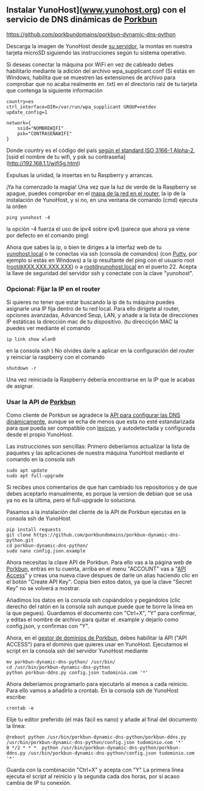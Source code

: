 ## Instalar YunoHost](www.yunohost.org) con el servicio de DNS dinámicas de [Porkbun](www.porkbun.com)
https://github.com/porkbundomains/porkbun-dynamic-dns-python

Descarga la imagen de YunoHost desde [su servidor](https://yunohost.org/ru/install/hardware), la montas en nuestra tarjeta microSD siguiendo las instrucciones según tu sistema operativo. 

Si deseas conectar la máquina por WiFi en vez de cableado debes habilitarlo mediante la adición del archivo wpa_supplicant.conf (Si estás en Windows, habilita que se muestren las extensiones de archivo para comprobar que no acaba realmente en .txt) en el directorio raiz de tu tarjeta que contenga la siguiente información


```
country=es
ctrl_interface=DIR=/var/run/wpa_supplicant GROUP=netdev
update_config=1

network={
    ssid="NOMBREWIFI"
    psk="CONTRASEÑAWIFI"
}
```

Donde country es el código del país [según el standard ISO 3166-1 Alpha-2](https://www.iso.org/obp/ui/#search), [ssid el nombre de tu wifi, y psk su contraseña] (http://192.168.1.1/wifi5g.html)

Expulsas la unidad, la insertas en tu Raspberry y arrancas.

¡Ya ha comenzado la magia!
Una vez que la luz de verde de la Raspberry se apague, puedes comprobar en el [mapa de la red en el router](http://192.168.1.1/networkmap.html), la ip de la instalación de YunoHost, y si no, en una ventana de comando (cmd) ejecuta la orden
```
ping yunohost -4
```
la opción -4 fuerza el uso de ipv4 sobre ipv6 (parece que ahora ya viene por defecto en el comando ping)

Ahora que sabes la ip, o bien te diriges a la interfaz web de tu [yunohost.local](https://yunohost.local) o te conectas via ssh (consola de comandos) (con [Putty](www.putty.org), por ejemplo si estás en Windows) a la ip resultante del ping con el usuario root (root@XXX.XXX.XXX.XXX) o a root@yunohost.local en el puerto 22. Acepta la llave de seguridad del servidor ssh y conectate con la clave "yunohost".

### Opcional: Fijar la IP en el router
Si quieres no tener que estar buscando la ip de tu máquina puedes asignarle una IP fija dentro de tu red local. Para ello dirígete al router, opciones avanzadas, Advanced Seup, LAN, y añade a la lista de direcciones IP estáticas la dirección mac de tu dispositivo. (tu direcciçón MAC la puedes ver mediante el comando
```
ip link show wlan0
```
en la consola ssh
) No olvides darle a aplicar en la configuración del router y reiniciar la raspberry con el comando 
```
shutdown -r
```
Una vez reiniciada la Raspberry debería encontrarse en la IP que le acabas de asignar.


### Usar la API de [Porkbun](www.porkbun.com)
Como cliente de Porkbun se agradece la [API para configurar las DNS dinámicamente](https://github.com/porkbundomains/porkbun-dynamic-dns-python), aunque se echa de menos que esta no esté estandarizada para que pueda ser compatible con [lexicon](https://github.com/AnalogJ/lexicon), y autodetectada y configurada desde el propio YunoHost.

Las instrucciones son sencillas:
Primero deberíamos actualizar la lista de paquetes y las aplicaciones de nuestra máquina YunoHost mediante el comando en la consola ssh
```
sudo apt update
sudo apt full-upgrade
```
Si recibes unos comentarios de que han cambiado los repositorios y de que debes aceptarlo manualmente, es porque la version de debian que se usa ya no es la última, pero el full-upgrade lo soluciona.

Pasamos a la instalación del cliente de la API de Porkbun
ejecutas en la consola ssh de YunoHost

```
pip install requests
git clone https://github.com/porkbundomains/porkbun-dynamic-dns-python.git
cd porkbun-dynamic-dns-python/
sudo nano config.json.example
```

Ahora necesitas la clave API de Porkbun. Para ello vas a la página web de [Porkbun](www.porkbun.com), entras en tu cuenta, arriba en el menu "ACCOUNT" vas a "[API Access](https://porkbun.com/account/api)" y creas una nueva clave despues de darle un alias haciendo clic en el botón "Create API Key". Copia bien estos datos, ya que la clave "Secret Key" no se volverá a mostrar.

Añadimos los datos en la consola ssh copiándolos y pegándolos (clic derecho del ratón en la consola ssh aunque puede que te borre la linea en la que pegues).
Guardamos el documento con "Ctrl+X", "Y" para confirmar, y editas el nombre de archivo para quitar el .example y dejarlo como config.json, y confirmas con "Y".

Ahora, en el [gestor de dominios de Porkbun](https://porkbun.com/account/domainsSpeedy), debes habilitar la API ("API ACCESS") para el dominio que quieres usar en YunoHost.
Ejecutamos el script en la consola ssh del servidor YunoHost mediante

```
mv porkbun-dynamic-dns-python/ /usr/bin/
cd /usr/bin/porkbun-dynamic-dns-python
python porkbun-ddns.py config.json tudominio.com '*'
```

Ahora deberíamos programarlo para ejecutarlo al menos a cada reinicio. Para ello vamos a añadirlo a crontab. En la consola ssh de YunoHost escribe:
```
crontab -e
```

Elije tu editor preferido (el más fácil es nano) y añade al final del documento la línea:
```
@reboot python /usr/bin/porkbun-dynamic-dns-python/porkbun-ddns.py /usr/bin/porkbun-dynamic-dns-python/config.json tudominio.com '*'
0 */2 * * *  python /usr/bin/porkbun-dynamic-dns-python/porkbun-ddns.py /usr/bin/porkbun-dynamic-dns-python/config.json tudominio.com '*'
```
Guarda con la combinación "Ctrl+X" y acepta con "Y"
La primera línea ejecuta el script al reinicio y la segunda cada dos horas, por si acaso cambia de IP tu conexión.